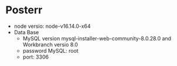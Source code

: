 # Posterr
- node versio: node-v16.14.0-x64
- Data Base
    - MySQL version mysql-installer-web-community-8.0.28.0 and Workbranch versio  8.0
    - password MySQL: root
    - port: 3306